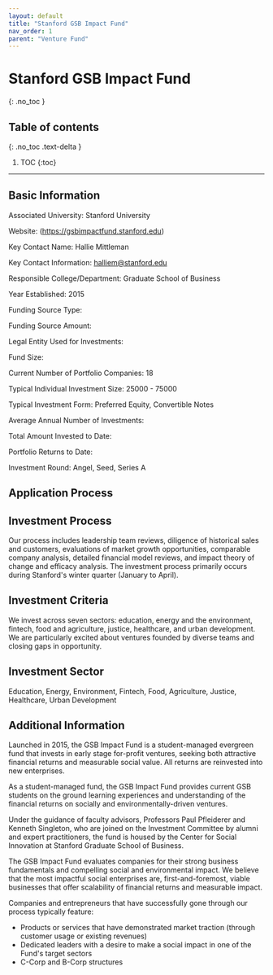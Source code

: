 ```yaml
---
layout: default
title: "Stanford GSB Impact Fund"
nav_order: 1
parent: "Venture Fund"
---
```


# Stanford GSB Impact Fund
{: .no_toc }

## Table of contents
{: .no_toc .text-delta }

1. TOC
{:toc}

---

## Basic Information

Associated University: Stanford University

Website: (https://gsbimpactfund.stanford.edu)

Key Contact Name: Hallie Mittleman

Key Contact Information: halliem@stanford.edu

Responsible College/Department: Graduate School of Business

Year Established: 2015

Funding Source Type:

Funding Source Amount:

Legal Entity Used for Investments:

Fund Size:

Current Number of Portfolio Companies: 18

Typical Individual Investment Size: 25000 - 75000

Typical Investment Form: Preferred Equity, Convertible Notes

Average Annual Number of Investments:

Total Amount Invested to Date: 

Portfolio Returns to Date:

Investment Round: Angel, Seed, Series A

## Application Process

## Investment Process

Our process includes leadership team reviews, diligence of historical sales and 
customers, evaluations of market growth opportunities, comparable company analysis, 
detailed financial model reviews, and impact theory of change and efficacy analysis. The 
investment process primarily occurs during Stanford's winter quarter (January to April).

## Investment Criteria

We invest across seven sectors: education, energy and the environment, fintech, food and
agriculture, justice, healthcare, and urban development. We are particularly excited 
about ventures founded by diverse teams and closing gaps in opportunity.

## Investment Sector

Education, Energy, Environment, Fintech, Food, Agriculture, Justice, Healthcare, Urban 
Development

## Additional Information

Launched in 2015, the GSB Impact Fund is a student-managed evergreen fund that invests in 
early stage for-profit ventures, seeking both attractive financial returns and measurable 
social value. All returns are reinvested into new enterprises.

As a student-managed fund, the GSB Impact Fund provides current GSB students on the 
ground learning experiences and understanding of the financial returns on socially and 
environmentally-driven ventures.

Under the guidance of faculty advisors, Professors Paul Pfleiderer and Kenneth Singleton, 
who are joined on the Investment Committee by alumni and expert practitioners, the fund 
is housed by the Center for Social Innovation at Stanford Graduate School of Business.

The GSB Impact Fund evaluates companies for their strong business fundamentals and 
compelling social and environmental impact. We believe that the most impactful social 
enterprises are, first-and-foremost, viable businesses that offer scalability of 
financial returns and measurable impact.

Companies and entrepreneurs that have successfully gone through our process typically 
feature:
- Products or services that have demonstrated market traction (through customer usage or 
existing revenues)
- Dedicated leaders with a desire to make a social impact in one of the Fund's target 
sectors
- C-Corp and B-Corp structures